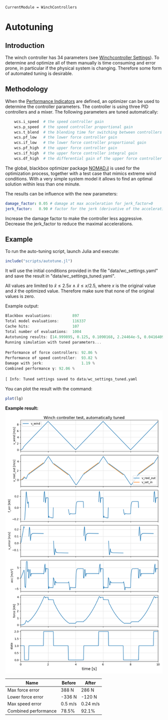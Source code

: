 ```@meta
CurrentModule = WinchControllers
```

# Autotuning

## Introduction
The winch controller has 34 parameters (see [Winchcontroller Settings](@ref)). To determine and optimize all of them manually is time consuming and error prone, in particular if the physical system is changing. Therefore some form of automated tuning is desirable.

## Methodology
When the [Performance Indicators](@ref) are defined, an optimizer can be used to determine the controller parameters. The controller is using three PID controllers and a mixer. The following parameters are tuned automatically:
```julia
    wcs.i_speed  # the speed controller gain
    wcs.p_speed  # the speed controller proportional gain
    wcs.t_blend  # the blending time for switching between controllers
    wcs.pf_low   # the lower force controller gain
    wcs.if_low   # the lower force controller proportional gain
    wcs.pf_high  # the upper force controller gain
    wcs.if_high  # the upper force controller integral gain
    wcs.df_high  # the differential gain of the upper force controller
```
The global, blackbox optimizer package [NOMAD.jl](https://github.com/bbopt/NOMAD.jl) is used for the optimization process, together with a test case that mimics extreme wind conditions.
With a very simple system model it allows to find an optimal solution within less than one minute.

The results can be influence with the new parameters:
```yaml
damage_factor: 0.05 # damage at max acceleration for jerk_factor=0
jerk_factor:   0.90 # factor for the jerk (derivative of the acceleration), 0..1 
```
Increase the damage factor to make the controller less aggressive. Decrease the jerk_factor to reduce the 
maximal accelerations.

## Example
To run the auto-tuning script, launch Julia and execute:
```julia
include("scripts/autotune.jl")
```
It will use the initial conditions provided in the file "data/wc_settings.yaml" and save the result in "data/wc_settings_tuned.yaml".

All values are limited to $\hat x \le 2.5x~\land~\hat x \le x/2.5$, where $x$ is the original value and $\hat x$ the optimized value. Therefore make sure that none of the original values is zero.

Example output:
```julia
Blackbox evaluations:         897
Total model evaluations:      116337
Cache hits:                   107
Total number of evaluations:  1004
Autotuning results: [14.999895, 0.125, 0.1090168, 2.24464e-5, 0.04164095, 3.83195e-5, 0.0271663, 4.0008673e-6]
Running simulation with tuned parameters...

Performance of force controllers: 92.86 %
Performance of speed controller:  93.82 %
Damage with jerk:                 1.19 %
Combined performance γ: 92.06 %

[ Info: Tuned settings saved to data/wc_settings_tuned.yaml
```
You can plot the result with the command:
```julia
plot(lg)
```
**Example result:**
![test_forcespeedcontroller1](assets/test_tuned_winchcontroller.png)

| Name                 | Before  | After |
| -------------------- | ------- | ----- |
| Max force error      |  388 N  | 286 N |
| Lower force error    | -336 N  | -120 N |
| Max speed error      | 0.5 m/s | 0.24 m/s |
| Combined performance | 78.5%   | 92.1% |
